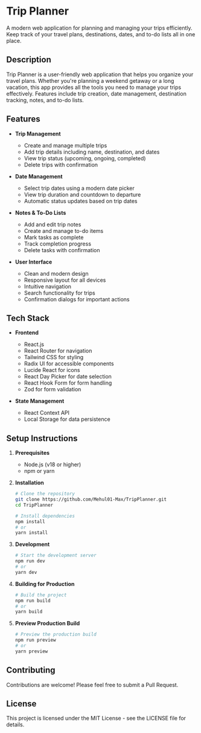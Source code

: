 # Trip Planner

A modern web application for planning and managing your trips efficiently. Keep track of your travel plans, destinations, dates, and to-do lists all in one place.

## Description

Trip Planner is a user-friendly web application that helps you organize your travel plans. Whether you're planning a weekend getaway or a long vacation, this app provides all the tools you need to manage your trips effectively. Features include trip creation, date management, destination tracking, notes, and to-do lists.

## Features

- **Trip Management**

  - Create and manage multiple trips
  - Add trip details including name, destination, and dates
  - View trip status (upcoming, ongoing, completed)
  - Delete trips with confirmation

- **Date Management**

  - Select trip dates using a modern date picker
  - View trip duration and countdown to departure
  - Automatic status updates based on trip dates

- **Notes & To-Do Lists**

  - Add and edit trip notes
  - Create and manage to-do items
  - Mark tasks as complete
  - Track completion progress
  - Delete tasks with confirmation

- **User Interface**
  - Clean and modern design
  - Responsive layout for all devices
  - Intuitive navigation
  - Search functionality for trips
  - Confirmation dialogs for important actions

## Tech Stack

- **Frontend**

  - React.js
  - React Router for navigation
  - Tailwind CSS for styling
  - Radix UI for accessible components
  - Lucide React for icons
  - React Day Picker for date selection
  - React Hook Form for form handling
  - Zod for form validation

- **State Management**
  - React Context API
  - Local Storage for data persistence

## Setup Instructions

1. **Prerequisites**

   - Node.js (v18 or higher)
   - npm or yarn

2. **Installation**

   ```bash
   # Clone the repository
   git clone https://github.com/Mehul01-Max/TripPlanner.git
   cd TripPlanner

   # Install dependencies
   npm install
   # or
   yarn install
   ```

3. **Development**

   ```bash
   # Start the development server
   npm run dev
   # or
   yarn dev
   ```

4. **Building for Production**

   ```bash
   # Build the project
   npm run build
   # or
   yarn build
   ```

5. **Preview Production Build**
   ```bash
   # Preview the production build
   npm run preview
   # or
   yarn preview
   ```

## Contributing

Contributions are welcome! Please feel free to submit a Pull Request.

## License

This project is licensed under the MIT License - see the LICENSE file for details.
